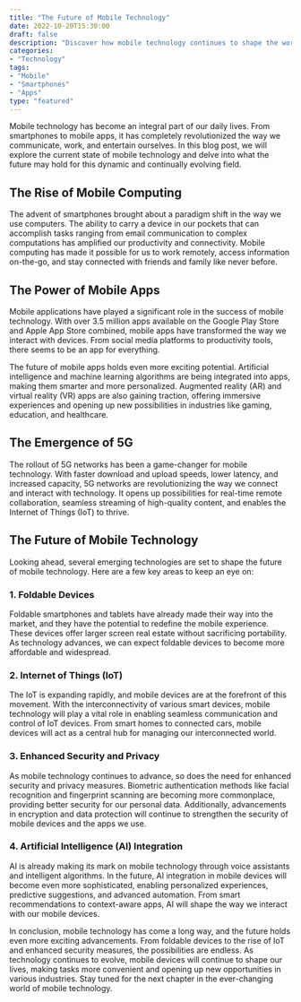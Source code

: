 ```yaml
---
title: "The Future of Mobile Technology"
date: 2022-10-20T15:30:00
draft: false
description: "Discover how mobile technology continues to shape the world we live in and what the future holds for this ever-evolving field."
categories:
- "Technology"
tags:
- "Mobile"
- "Smartphones"
- "Apps"
type: "featured"
---
```


Mobile technology has become an integral part of our daily lives. From smartphones to mobile apps, it has completely revolutionized the way we communicate, work, and entertain ourselves. In this blog post, we will explore the current state of mobile technology and delve into what the future may hold for this dynamic and continually evolving field.

## The Rise of Mobile Computing

The advent of smartphones brought about a paradigm shift in the way we use computers. The ability to carry a device in our pockets that can accomplish tasks ranging from email communication to complex computations has amplified our productivity and connectivity. Mobile computing has made it possible for us to work remotely, access information on-the-go, and stay connected with friends and family like never before.

## The Power of Mobile Apps

Mobile applications have played a significant role in the success of mobile technology. With over 3.5 million apps available on the Google Play Store and Apple App Store combined, mobile apps have transformed the way we interact with devices. From social media platforms to productivity tools, there seems to be an app for everything.

The future of mobile apps holds even more exciting potential. Artificial intelligence and machine learning algorithms are being integrated into apps, making them smarter and more personalized. Augmented reality (AR) and virtual reality (VR) apps are also gaining traction, offering immersive experiences and opening up new possibilities in industries like gaming, education, and healthcare.

## The Emergence of 5G

The rollout of 5G networks has been a game-changer for mobile technology. With faster download and upload speeds, lower latency, and increased capacity, 5G networks are revolutionizing the way we connect and interact with technology. It opens up possibilities for real-time remote collaboration, seamless streaming of high-quality content, and enables the Internet of Things (IoT) to thrive.

## The Future of Mobile Technology

Looking ahead, several emerging technologies are set to shape the future of mobile technology. Here are a few key areas to keep an eye on:

### 1. Foldable Devices

Foldable smartphones and tablets have already made their way into the market, and they have the potential to redefine the mobile experience. These devices offer larger screen real estate without sacrificing portability. As technology advances, we can expect foldable devices to become more affordable and widespread.

### 2. Internet of Things (IoT)

The IoT is expanding rapidly, and mobile devices are at the forefront of this movement. With the interconnectivity of various smart devices, mobile technology will play a vital role in enabling seamless communication and control of IoT devices. From smart homes to connected cars, mobile devices will act as a central hub for managing our interconnected world.

### 3. Enhanced Security and Privacy

As mobile technology continues to advance, so does the need for enhanced security and privacy measures. Biometric authentication methods like facial recognition and fingerprint scanning are becoming more commonplace, providing better security for our personal data. Additionally, advancements in encryption and data protection will continue to strengthen the security of mobile devices and the apps we use.

### 4. Artificial Intelligence (AI) Integration

AI is already making its mark on mobile technology through voice assistants and intelligent algorithms. In the future, AI integration in mobile devices will become even more sophisticated, enabling personalized experiences, predictive suggestions, and advanced automation. From smart recommendations to context-aware apps, AI will shape the way we interact with our mobile devices.

In conclusion, mobile technology has come a long way, and the future holds even more exciting advancements. From foldable devices to the rise of IoT and enhanced security measures, the possibilities are endless. As technology continues to evolve, mobile devices will continue to shape our lives, making tasks more convenient and opening up new opportunities in various industries. Stay tuned for the next chapter in the ever-changing world of mobile technology.
